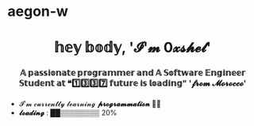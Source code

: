 # aegon-w

<h1 align="center">𝕙𝕖𝕪 𝕓𝕠𝕕𝕪, '𝓘'𝓶 0𝔁𝓼𝓱𝓮𝓵'</h1>
<h3 align="center">𝔸 𝕡𝕒𝕤𝕤𝕚𝕠𝕟𝕒𝕥𝕖 𝕡𝕣𝕠𝕘𝕣𝕒𝕞𝕞𝕖𝕣 𝕒𝕟𝕕 𝔸 𝕊𝕠𝕗𝕥𝕨𝕒𝕣𝕖 𝔼𝕟𝕘𝕚𝕟𝕖𝕖𝕣 𝕊𝕥𝕦𝕕𝕖𝕟𝕥 𝕒𝕥 ❝1️⃣3️⃣3️⃣7️⃣ 𝕗𝕦𝕥𝕦𝕣𝕖 𝕚𝕤 𝕝𝕠𝕒𝕕𝕚𝕟𝕘" '𝓯𝓻𝓸𝓶 𝓜𝓸𝓻𝓸𝓬𝓬𝓸'</h3> 


- 𝓘’𝓶 𝓬𝓾𝓻𝓻𝓮𝓷𝓽𝓵𝔂 𝓵𝓮𝓪𝓻𝓷𝓲𝓷𝓰 **𝓹𝓻𝓸𝓰𝓻𝓪𝓶𝓶𝓪𝓽𝓲𝓸𝓷** 👨‍💻
- **𝓵𝓸𝓪𝓭𝓲𝓷𝓰** :  ██▒▒▒▒▒▒▒▒ 20%

